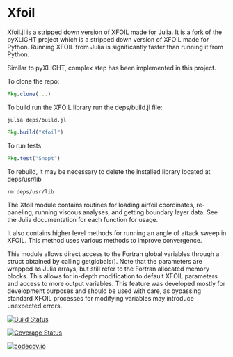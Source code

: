 # Xfoil

Xfoil.jl is a stripped down version of XFOIL made for Julia.  It is a fork of
the pyXLIGHT project which is a stripped down version of XFOIL made for Python.
Running XFOIL from Julia is significantly faster than running it from Python.

Similar to pyXLIGHT, complex step has been implemented in this project.

To clone the repo:
```julia
Pkg.clone(...)
```

To build run the XFOIL library run the deps/build.jl file:

`julia deps/build.jl`

```julia
Pkg.build("Xfoil")
```

To run tests

```julia
Pkg.test("Snopt")
```

To rebuild, it may be necessary to delete the installed library located at
deps/usr/lib

`rm deps/usr/lib`

The Xfoil module contains routines for loading airfoil coordinates, re-paneling,
running viscous analyses, and getting boundary layer data.  See the
Julia documentation for each function for usage.

It also contains higher level methods for running an angle of
attack sweep in XFOIL.  This method uses various methods to improve convergence.

This module allows direct access to the Fortran global variables
through a struct obtained by calling getglobals(). Note that the
parameters are wrapped as Julia arrays, but still refer to the Fortran allocated
memory blocks.  This allows for in-depth modification to default XFOIL
parameters and access to more output variables.  This feature was developed
mostly for development purposes and should be used with care, as bypassing
standard XFOIL processes for modifying variables may introduce unexpected errors.


[![Build Status](https://travis-ci.org/taylormcd/Xfoil.jl.svg?branch=master)](https://travis-ci.org/taylormcd/Xfoil.jl)

[![Coverage Status](https://coveralls.io/repos/taylormcd/Xfoil.jl/badge.svg?branch=master&service=github)](https://coveralls.io/github/taylormcd/Xfoil.jl?branch=master)

[![codecov.io](http://codecov.io/github/taylormcd/Xfoil.jl/coverage.svg?branch=master)](http://codecov.io/github/taylormcd/Xfoil.jl?branch=master)
